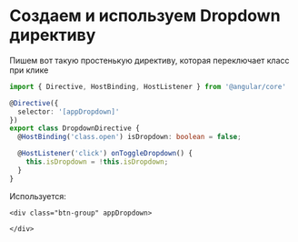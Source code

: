 # Создаем и используем Dropdown директиву

Пишем вот такую простенькую директиву, которая переключает класс при клике
```ts
import { Directive, HostBinding, HostListener } from '@angular/core'

@Directive({
  selector: '[appDropdown]'
})
export class DropdownDirective {
  @HostBinding('class.open') isDropdown: boolean = false;

  @HostListener('click') onToggleDropdown() {
    this.isDropdown = !this.isDropdown;
  }
}
```

Используется:
```angular2html
<div class="btn-group" appDropdown>

</div>
```
